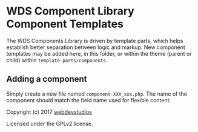 # WDS Component Library Component Templates

The WDS Components Library is driven by template parts, which helps establish better separation between logic and markup. New component templates may be added here, in this folder, or within the theme (parent or child) within `template-parts/components`.


## Adding a component

Simply create a new file named `component-XXX_xxx.php`. The name of the component should match the field name used for flexible content. 

Copyright (c) 2017 [webdevstudios](https://webdevstudios.com)

Licensed under the GPLv2 license.
